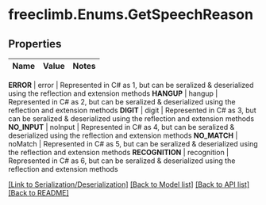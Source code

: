 # freeclimb.Enums.GetSpeechReason


## Properties

Name | Value | Notes
------------ | ------------- | -------------

**ERROR** | error | Represented in C# as 1, but can be seralized & deserialized using the reflection and extension methods
**HANGUP** | hangup | Represented in C# as 2, but can be seralized & deserialized using the reflection and extension methods
**DIGIT** | digit | Represented in C# as 3, but can be seralized & deserialized using the reflection and extension methods
**NO_INPUT** | noInput | Represented in C# as 4, but can be seralized & deserialized using the reflection and extension methods
**NO_MATCH** | noMatch | Represented in C# as 5, but can be seralized & deserialized using the reflection and extension methods
**RECOGNITION** | recognition | Represented in C# as 6, but can be seralized & deserialized using the reflection and extension methods



[[Link to Serialization/Deserialization]](../README.md#documentation-for-serialization-deserialization) [[Back to Model list]](../README.md#documentation-for-models) [[Back to API list]](../README.md#documentation-for-api-endpoints) [[Back to README]](../README.md)



